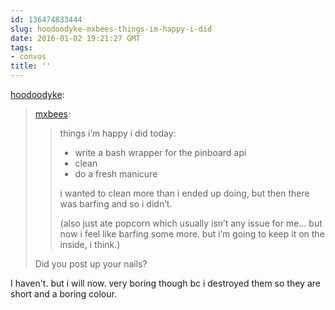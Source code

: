 ```yaml
---
id: 136474833444
slug: hoodoodyke-mxbees-things-im-happy-i-did
date: 2016-01-02 19:21:27 GMT
tags:
- convos
title: ''
---
```

<p><a href="http://hoodoodyke.tumblr.com/post/136427616784/mxbees-things-im-happy-i-did-today-write-a" class="tumblr_blog">hoodoodyke</a>:</p>

<blockquote><p><a class="tumblr_blog" href="http://mxbees.tumblr.com/post/136427393039">mxbees</a>:</p>

<blockquote>
<p>things i’m happy i did today:</p>

<ul><li>write a bash wrapper for the pinboard api</li>
<li>clean</li>
<li>do a fresh manicure</li>
</ul><p>i wanted to clean more than i ended up doing, but then there was barfing and so i didn’t.</p>

<p>(also just ate popcorn which usually isn’t any issue for me… but now i feel like barfing some more. but i’m going to keep it on the inside, i think.)</p>
</blockquote>

<p>Did you post up your nails?</p></blockquote>

<p>I haven't. but i will now. very boring though bc i destroyed them so they are short and a boring colour.</p>